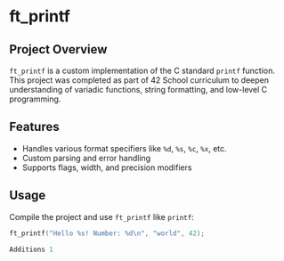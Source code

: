 # ft_printf

## Project Overview
`ft_printf` is a custom implementation of the C standard `printf` function. This project was completed as part of 42 School curriculum to deepen understanding of variadic functions, string formatting, and low-level C programming.

## Features
- Handles various format specifiers like `%d`, `%s`, `%c`, `%x`, etc.
- Custom parsing and error handling
- Supports flags, width, and precision modifiers

## Usage
Compile the project and use `ft_printf` like `printf`:
```c
ft_printf("Hello %s! Number: %d\n", "world", 42);

Additions 1
